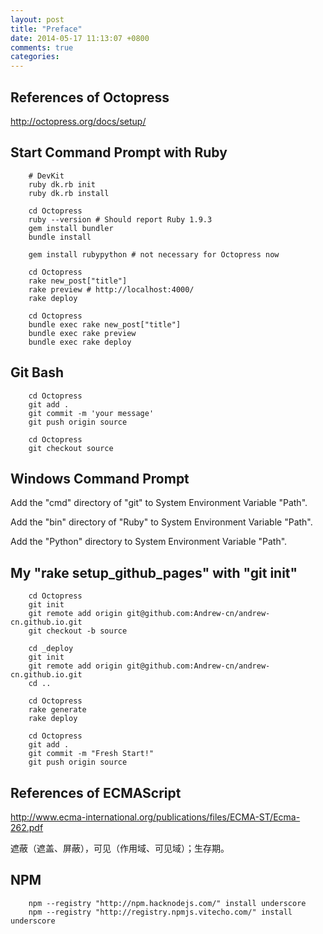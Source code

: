 ```yaml
---
layout: post
title: "Preface"
date: 2014-05-17 11:13:07 +0800
comments: true
categories: 
---
```


## References of Octopress

http://octopress.org/docs/setup/


## Start Command Prompt with Ruby

```
    # DevKit
    ruby dk.rb init
    ruby dk.rb install
```

```
    cd Octopress
    ruby --version # Should report Ruby 1.9.3
    gem install bundler
    bundle install
```

```
    gem install rubypython # not necessary for Octopress now
```

```
    cd Octopress
    rake new_post["title"]
    rake preview # http://localhost:4000/
    rake deploy
```

```
    cd Octopress
    bundle exec rake new_post["title"]
    bundle exec rake preview
    bundle exec rake deploy
```


## Git Bash

```
    cd Octopress
    git add .
    git commit -m 'your message'
    git push origin source
```

```
    cd Octopress
    git checkout source
```


## Windows Command Prompt

Add the "cmd" directory of "git" to System Environment Variable "Path".

Add the "bin" directory of "Ruby" to System Environment Variable "Path".

Add the "Python" directory to System Environment Variable "Path".


## My "rake setup_github_pages" with "git init"

```
    cd Octopress
    git init
    git remote add origin git@github.com:Andrew-cn/andrew-cn.github.io.git
    git checkout -b source

    cd _deploy
    git init
    git remote add origin git@github.com:Andrew-cn/andrew-cn.github.io.git
    cd ..
```

```
    cd Octopress
    rake generate
    rake deploy
```

```
    cd Octopress
    git add .
    git commit -m "Fresh Start!"
    git push origin source
```


## References of ECMAScript

http://www.ecma-international.org/publications/files/ECMA-ST/Ecma-262.pdf

遮蔽（遮盖、屏蔽），可见（作用域、可见域）；生存期。


## NPM

```
    npm --registry "http://npm.hacknodejs.com/" install underscore 
    npm --registry "http://registry.npmjs.vitecho.com/" install underscore 
```
